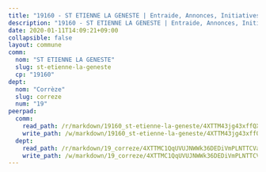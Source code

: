 ```yaml
---
title: "19160 - ST ETIENNE LA GENESTE | Entraide, Annonces, Initiatives"
description: "19160 - ST ETIENNE LA GENESTE | Entraide, Annonces, Initiatives"
date: 2020-01-11T14:09:21+09:00
collapsible: false
layout: commune
comm:
  nom: "ST ETIENNE LA GENESTE"
  slug: st-etienne-la-geneste
  cp: "19160"
dept:
  nom: "Corrèze"
  slug: correze
  num: "19"
peerpad:
  comm:
    read_path: /r/markdown/19160_st-etienne-la-geneste/4XTTM43jg43xffQXRTQ9biEpsyjoWgodrRzEwZaC2o8t67CBu
    write_path: /w/markdown/19160_st-etienne-la-geneste/4XTTM43jg43xffQXRTQ9biEpsyjoWgodrRzEwZaC2o8t67CBu-K3TgUPBTHkgJfxqwzvjmAG7m5ZNtDmosHK8noUyz92YSPVzzvb8yJ9N3fCs7MiiyoXExvNt3cDux69iC5y7mmTQYy2STp1H4kfqNrJe5szGAhMbKQYAHWepyzaD62tgPVDG71Abm
  dept:
    read_path: /r/markdown/19_correze/4XTTMC1QqUVUJNWWk36DEDiVmPLNTTCVay5E5gwEvpSf36VsS
    write_path: /w/markdown/19_correze/4XTTMC1QqUVUJNWWk36DEDiVmPLNTTCVay5E5gwEvpSf36VsS-K3TgUzu4fqyixiBZaA5Ejd2iCC9xJnV2MqYc8L2r22c4qVWWx9VnJmMAAFTQjLmwLDBGZ9pgHdAtPGZHV6pZb6y2bhgaqXFUJ1Fp1QgihzJpszTr9ow8JcXoeYzTUZfY7Rzzn9sS
---
```


